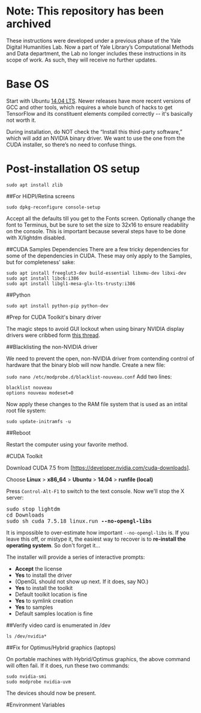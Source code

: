 # Note: This repository has been archived
These instructions were developed under a previous phase of the Yale Digital Humanities Lab. Now a part of Yale Library’s Computational Methods and Data department, the Lab no longer includes these instructions in its scope of work. As such, they will receive no further updates.

# Base OS
Start with Ubuntu [14.04 LTS](http://releases.ubuntu.com/14.04/).  Newer releases have  more recent versions of GCC and other tools, which requires a whole bunch of hacks to get TensorFlow and its constituent elements compiled correctly -- it's basically not worth it.

During installation, do NOT check the “Install this third-party software,” which will add an NVIDIA binary  driver. We want to use the one from the CUDA installer, so there’s no need to confuse things.

# Post-installation OS setup

`sudo apt install zlib`

##For HiDPI/Retina screens

`sudo dpkg-reconfigure console-setup`

Accept all the defaults till you get to the Fonts screen. Optionally change the font to Terminus, but be sure to set the size to 32x16 to ensure readability on the console. This is important because several steps have to be done with X/lightdm disabled.

##CUDA Samples Dependencies
There are a few tricky dependencies for some of the dependencies in CUDA. These may only apply to the Samples, but for completeness' sake:

```
sudo apt install freeglut3-dev build-essential libxmu-dev libxi-dev
sudo apt install libc6:i386
sudo apt install libgl1-mesa-glx-lts-trusty:i386
```

##Python

`sudo apt install python-pip python-dev`

#Prep for CUDA Toolkit's binary driver

The magic steps to avoid GUI lockout when using binary NVIDIA display drivers were cribbed form [this thread](https://devtalk.nvidia.com/default/topic/878117/-solved-titan-x-for-cuda-7-5-login-loop-error-ubuntu-14-04-/
).

##Blacklisting the non-NVIDIA driver

We need to prevent the open, non-NVIDIA driver from contending control of hardware that the binary blob will now handle. Create a new file:

`sudo nano /etc/modprobe.d/blacklist-nouveau.conf`
Add two lines:
```
blacklist nouveau
options nouveau modeset=0
```

Now apply these changes to the RAM file system that is used as an intital root file system:

`sudo update-initramfs -u`

##Reboot

Restart the computer using your favorite method.

#CUDA Toolkit

Download CUDA 7.5 from [https://developer.nvidia.com/cuda-downloads].

Choose **Linux** > **x86_64** > **Ubuntu** > **14.04** > **runfile (local)**

Press `Control-Alt-F1` to switch to the text console.  Now we'll stop the X server:

<pre>
sudo stop lightdm
cd Downloads
sudo sh cuda_7.5.18_linux.run <b>--no-opengl-libs</b>
</pre>

It is impossible to over-estimate how important `--no-opengl-libs` is.  If you leave this off, or mistype it, the easiest way to recover is to **re-install the operating system**.  So don't forget it...

The installer will provide a series of interactive prompts:

- **Accept** the license
- **Yes** to install the driver
- (OpenGL should not show up next. If it does, say NO.)
- **Yes** to install the toolkit
- Default toolkit location is fine
- **Yes** to symlink creation
- **Yes** to samples
- Default samples location is fine

##Verify video card is enumerated in /dev

`ls /dev/nvidia*`

##Fix for Optimus/Hybrid graphics (laptops)

On portable machines with Hybrid/Optimus graphics, the above command will often fail. If it does, run these two commands:

```
sudo nvidia-smi
sudo modprobe nvidia-uvm
```
The devices should now be present.

#Environment Variables

